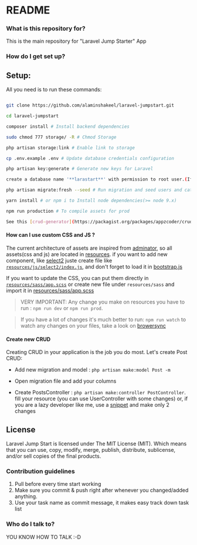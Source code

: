 # README #


### What is this repository for? ###
This is the main repository for "Laravel Jump Starter" App

### How do I get set up? ###
## Setup:
All you need is to run these commands:

```bash

git clone https://github.com/alaminshakeel/laravel-jumpstart.git

cd laravel-jumpstart

composer install # Install backend dependencies

sudo chmod 777 storage/ -R # Chmod Storage

php artisan storage:link # Enable link to storage

cp .env.example .env # Update database credentials configuration

php artisan key:generate # Generate new keys for Laravel

create a database name '**larastart**' with permission to root user.(If you want to use another database name! well! you know the drill ).

php artisan migrate:fresh --seed # Run migration and seed users and categories for testing

yarn install # or npm i to Install node dependencies(>= node 9.x)

npm run production # To compile assets for prod

See this [crud-generator](https://packagist.org/packages/appzcoder/crud-generator) link for generating any new crud  .every set up is already done , just follow paragraph name ** Commands**


```
#### How can I use custom CSS and JS ?

The current architecture of assets are inspired from [adminator](https://github.com/puikinsh/Adminator-admin-dashboard/tree/master/src/assets/scripts), so all assets(css and js) are located in [resources](https://github.com/kossa/laradminator/tree/master/resources). if you want to add new component, like [select2](https://select2.org/) juste create file like [`resources/js/select2/index.js`](https://github.com/kossa/laradminator/blob/master/resources/js/select2/index.js), and don't forget to load it in [bootstrap.js](https://github.com/kossa/laradminator/blob/master/resources/js/bootstrap.js#L54)


If you want to update the CSS, you can put them directly in [`resources/sass/app.scss`](https://github.com/kossa/laradminator/blob/master/resources/sass/app.scss#L72) or create new file under `resources/sass` and import it in [resources/sass/app.scss](https://github.com/kossa/laradminator/blob/master/resources/sass/app.scss#L5)

> VERY IMPORTANT: Any change you make on resources you have to run : `npm run dev` or `npm run prod`.

> If you have a lot of changes it's much better to run: `npm run watch` to watch any changes on your files, take a look on [browersync](https://laravel.com/docs/master/mix#browsersync-reloading)


#### Create new CRUD

Creating CRUD in your application is the job you do most. Let's create Post CRUD:

* Add new migration and model : `php artisan make:model Post -m`

* Open migration file and add your columns

* Create PostsController : `php artisan make:controller PostController`. fill your resource (you can use UserController with some changes) or, if you are a lazy developer like me, use a [snippet](https://github.com/kossa/st-snippets/blob/master/kossa_php/Laravel/lcontroller.sublime-snippet) and make only 2 changes

## License

Laravel Jump Start is licensed under The MIT License (MIT). Which means that you can use, copy, modify, merge, publish, distribute, sublicense, and/or sell copies of the final products.

### Contribution guidelines ###
 1.  Pull before every time  start working
 2.  Make sure you commit & push right after whenever you changed/added anything.
 3.  Use your task name as commit message, it makes easy track down task list


### Who do I talk to? ###
YOU KNOW HOW TO TALK :-D
